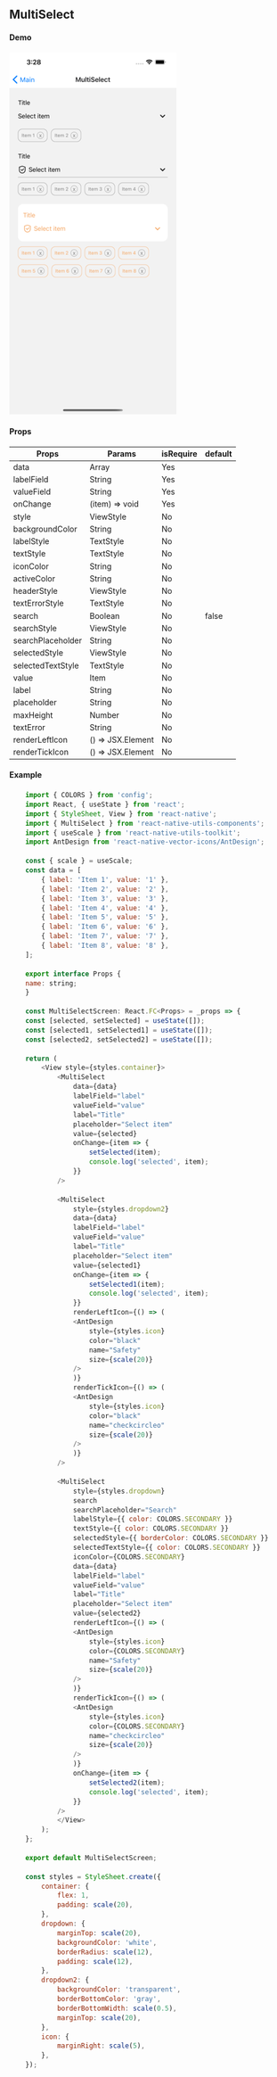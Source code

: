 ## MultiSelect
#### Demo
![](https://github.com/hoaphantn7604/file-upload/blob/master/document/component/multiselect.png)

#### Props
| Props              | Params               | isRequire | default          |
| ------------------ | -------------------- | --------- | ---------------- |
| data               | Array                | Yes       |                  |
| labelField         | String               | Yes       |                  |
| valueField         | String               | Yes       |                  |
| onChange           | (item) => void       | Yes       |                  |
| style              | ViewStyle            | No        |                  |
| backgroundColor    | String               | No        |                  |
| labelStyle         | TextStyle            | No        |                  |
| textStyle          | TextStyle            | No        |                  |
| iconColor          | String               | No        |                  |
| activeColor        | String               | No        |                  |
| headerStyle        | ViewStyle            | No        |                  |
| textErrorStyle     | TextStyle            | No        |                  |
| search             | Boolean              | No        | false            |
| searchStyle        | ViewStyle            | No        |                  |
| searchPlaceholder  | String               | No        |                  |
| selectedStyle      | ViewStyle            | No        |                  |
| selectedTextStyle  | TextStyle            | No        |                  |
| value              | Item                 | No        |                  |
| label              | String               | No        |                  |
| placeholder        | String               | No        |                  |
| maxHeight          | Number               | No        |                  |
| textError          | String               | No        |                  |
| renderLeftIcon     | () => JSX.Element    | No        |                  |
| renderTickIcon     | () => JSX.Element    | No        |                  |

#### Example
```js
    import { COLORS } from 'config';
    import React, { useState } from 'react';
    import { StyleSheet, View } from 'react-native';
    import { MultiSelect } from 'react-native-utils-components';
    import { useScale } from 'react-native-utils-toolkit';
    import AntDesign from 'react-native-vector-icons/AntDesign';

    const { scale } = useScale;
    const data = [
        { label: 'Item 1', value: '1' },
        { label: 'Item 2', value: '2' },
        { label: 'Item 3', value: '3' },
        { label: 'Item 4', value: '4' },
        { label: 'Item 5', value: '5' },
        { label: 'Item 6', value: '6' },
        { label: 'Item 7', value: '7' },
        { label: 'Item 8', value: '8' },
    ];

    export interface Props {
    name: string;
    }

    const MultiSelectScreen: React.FC<Props> = _props => {
    const [selected, setSelected] = useState([]);
    const [selected1, setSelected1] = useState([]);
    const [selected2, setSelected2] = useState([]);

    return (
        <View style={styles.container}>
            <MultiSelect
                data={data}
                labelField="label"
                valueField="value"
                label="Title"
                placeholder="Select item"
                value={selected}
                onChange={item => {
                    setSelected(item);
                    console.log('selected', item);
                }}
            />

            <MultiSelect
                style={styles.dropdown2}
                data={data}
                labelField="label"
                valueField="value"
                label="Title"
                placeholder="Select item"
                value={selected1}
                onChange={item => {
                    setSelected1(item);
                    console.log('selected', item);
                }}
                renderLeftIcon={() => (
                <AntDesign
                    style={styles.icon}
                    color="black"
                    name="Safety"
                    size={scale(20)}
                />
                )}
                renderTickIcon={() => (
                <AntDesign
                    style={styles.icon}
                    color="black"
                    name="checkcircleo"
                    size={scale(20)}
                />
                )}
            />

            <MultiSelect
                style={styles.dropdown}
                search
                searchPlaceholder="Search"
                labelStyle={{ color: COLORS.SECONDARY }}
                textStyle={{ color: COLORS.SECONDARY }}
                selectedStyle={{ borderColor: COLORS.SECONDARY }}
                selectedTextStyle={{ color: COLORS.SECONDARY }}
                iconColor={COLORS.SECONDARY}
                data={data}
                labelField="label"
                valueField="value"
                label="Title"
                placeholder="Select item"
                value={selected2}
                renderLeftIcon={() => (
                <AntDesign
                    style={styles.icon}
                    color={COLORS.SECONDARY}
                    name="Safety"
                    size={scale(20)}
                />
                )}
                renderTickIcon={() => (
                <AntDesign
                    style={styles.icon}
                    color={COLORS.SECONDARY}
                    name="checkcircleo"
                    size={scale(20)}
                />
                )}
                onChange={item => {
                    setSelected2(item);
                    console.log('selected', item);
                }}
            />
            </View>
        );
    };

    export default MultiSelectScreen;

    const styles = StyleSheet.create({
        container: {
            flex: 1,
            padding: scale(20),
        },
        dropdown: {
            marginTop: scale(20),
            backgroundColor: 'white',
            borderRadius: scale(12),
            padding: scale(12),
        },
        dropdown2: {
            backgroundColor: 'transparent',
            borderBottomColor: 'gray',
            borderBottomWidth: scale(0.5),
            marginTop: scale(20),
        },
        icon: {
            marginRight: scale(5),
        },
    });
```